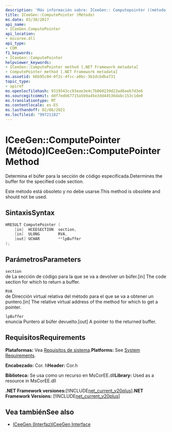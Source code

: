```yaml
---
description: 'Más información sobre: ICeeGen:: Computepointer ((método)'
title: ICeeGen::ComputePointer (Método)
ms.date: 03/30/2017
api_name:
- ICeeGen.ComputePointer
api_location:
- mscoree.dll
api_type:
- COM
f1_keywords:
- ICeeGen::ComputePointer
helpviewer_keywords:
- ICeeGen::ComputePointer method [.NET Framework metadata]
- ComputePointer method [.NET Framework metadata]
ms.assetid: b6b95c04-0f2c-4fcc-a8bc-3b1dcbdba731
topic_type:
- apiref
ms.openlocfilehash: 9319343cc93eae3e4c7b060239d23ad8aeb7d3e6
ms.sourcegitcommit: ddf7edb67715a5b9a45e3dd44536dabc153c1de0
ms.translationtype: MT
ms.contentlocale: es-ES
ms.lasthandoff: 02/06/2021
ms.locfileid: "99721182"
---
```

# <a name="iceegencomputepointer-method"></a><span data-ttu-id="02ddc-103">ICeeGen::ComputePointer (Método)</span><span class="sxs-lookup"><span data-stu-id="02ddc-103">ICeeGen::ComputePointer Method</span></span>

<span data-ttu-id="02ddc-104">Determina el búfer para la sección de código especificada.</span><span class="sxs-lookup"><span data-stu-id="02ddc-104">Determines the buffer for the specified code section.</span></span>  
  
 <span data-ttu-id="02ddc-105">Este método está obsoleto y no debe usarse.</span><span class="sxs-lookup"><span data-stu-id="02ddc-105">This method is obsolete and should not be used.</span></span>  
  
## <a name="syntax"></a><span data-ttu-id="02ddc-106">Sintaxis</span><span class="sxs-lookup"><span data-stu-id="02ddc-106">Syntax</span></span>  
  
```cpp  
HRESULT ComputePointer (  
    [in]  HCEESECTION  section,  
    [in]  ULONG        RVA,
    [out] UCHAR        **lpBuffer  
);  
```  
  
## <a name="parameters"></a><span data-ttu-id="02ddc-107">Parámetros</span><span class="sxs-lookup"><span data-stu-id="02ddc-107">Parameters</span></span>  

 `section`  
 <span data-ttu-id="02ddc-108">de La sección de código para la que se va a devolver un búfer.</span><span class="sxs-lookup"><span data-stu-id="02ddc-108">[in] The code section for which to return a buffer.</span></span>  
  
 `RVA`  
 <span data-ttu-id="02ddc-109">de Dirección virtual relativa del método para el que se va a obtener un puntero.</span><span class="sxs-lookup"><span data-stu-id="02ddc-109">[in] The relative virtual address of the method for which to get a pointer.</span></span>  
  
 `lpBuffer`  
 <span data-ttu-id="02ddc-110">enuncia Puntero al búfer devuelto.</span><span class="sxs-lookup"><span data-stu-id="02ddc-110">[out] A pointer to the returned buffer.</span></span>  
  
## <a name="requirements"></a><span data-ttu-id="02ddc-111">Requisitos</span><span class="sxs-lookup"><span data-stu-id="02ddc-111">Requirements</span></span>  

 <span data-ttu-id="02ddc-112">**Plataformas:** Vea [Requisitos de sistema](../../get-started/system-requirements.md).</span><span class="sxs-lookup"><span data-stu-id="02ddc-112">**Platforms:** See [System Requirements](../../get-started/system-requirements.md).</span></span>  
  
 <span data-ttu-id="02ddc-113">**Encabezado:** Cor. h</span><span class="sxs-lookup"><span data-stu-id="02ddc-113">**Header:** Cor.h</span></span>  
  
 <span data-ttu-id="02ddc-114">**Biblioteca:** Se usa como un recurso en MsCorEE.dll</span><span class="sxs-lookup"><span data-stu-id="02ddc-114">**Library:** Used as a resource in MsCorEE.dll</span></span>  
  
 <span data-ttu-id="02ddc-115">**.NET Framework versiones:**[!INCLUDE[net_current_v20plus](../../../../includes/net-current-v20plus-md.md)]</span><span class="sxs-lookup"><span data-stu-id="02ddc-115">**.NET Framework Versions:** [!INCLUDE[net_current_v20plus](../../../../includes/net-current-v20plus-md.md)]</span></span>  
  
## <a name="see-also"></a><span data-ttu-id="02ddc-116">Vea también</span><span class="sxs-lookup"><span data-stu-id="02ddc-116">See also</span></span>

- [<span data-ttu-id="02ddc-117">ICeeGen (Interfaz)</span><span class="sxs-lookup"><span data-stu-id="02ddc-117">ICeeGen Interface</span></span>](iceegen-interface.md)
